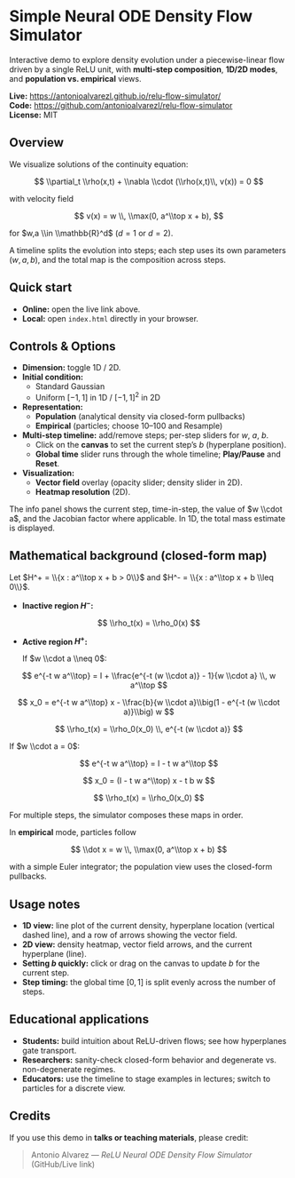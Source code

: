# Simple Neural ODE Density Flow Simulator

Interactive demo to explore density evolution under a piecewise-linear flow driven by a single ReLU unit, with **multi-step composition**, **1D/2D modes**, and **population vs. empirical** views.

**Live:** https://antonioalvarezl.github.io/relu-flow-simulator/  
**Code:** https://github.com/antonioalvarezl/relu-flow-simulator  
**License:** MIT

## Overview

We visualize solutions of the continuity equation:

$$
\\partial_t \\rho(x,t) + \\nabla \\cdot (\\rho(x,t)\\, v(x)) = 0
$$

with velocity field

$$
v(x) = w \\, \\max(0, a^\\top x + b),
$$

for $w,a \\in \\mathbb{R}^d$ ($d = 1$ or $d=2$).

A timeline splits the evolution into steps; each step uses its own parameters $(w,a,b)$, and the total map is the composition across steps.

## Quick start

- **Online:** open the live link above.
- **Local:** open `index.html` directly in your browser.

## Controls & Options

- **Dimension:** toggle 1D / 2D.
- **Initial condition:**
  - Standard Gaussian
  - Uniform $[-1,1]$ in 1D / $[-1,1]^2$ in 2D
- **Representation:**
  - **Population** (analytical density via closed-form pullbacks)
  - **Empirical** (particles; choose 10–100 and Resample)
- **Multi-step timeline:** add/remove steps; per-step sliders for $w$, $a$, $b$.  
  - Click on the **canvas** to set the current step’s $b$ (hyperplane position).  
  - **Global time** slider runs through the whole timeline; **Play/Pause** and **Reset**.
- **Visualization:**  
  - **Vector field** overlay (opacity slider; density slider in 2D).  
  - **Heatmap resolution** (2D).

The info panel shows the current step, time-in-step, the value of $w \\cdot a$, and the Jacobian factor where applicable. In 1D, the total mass estimate is displayed.

## Mathematical background (closed-form map)

Let $H^+ = \\{x : a^\\top x + b > 0\\}$ and $H^- = \\{x : a^\\top x + b \\leq 0\\}$.

- **Inactive region $H^-$:**

$$
\\rho_t(x) = \\rho_0(x)
$$

- **Active region $H^+$:**

  If $w \\cdot a \\neq 0$:

$$
e^{-t w a^\\top} = I + \\frac{e^{-t (w \\cdot a)} - 1}{w \\cdot a} \\, w a^\\top
$$

$$
x_0 = e^{-t w a^\\top} x - \\frac{b}{w \\cdot a}\\big(1 - e^{-t (w \\cdot a)}\\big) w
$$

$$
\\rho_t(x) = \\rho_0(x_0) \\, e^{-t (w \\cdot a)}
$$

  If $w \\cdot a = 0$:

$$
e^{-t w a^\\top} = I - t w a^\\top
$$

$$
x_0 = (I - t w a^\\top) x - t b w
$$

$$
\\rho_t(x) = \\rho_0(x_0)
$$

For multiple steps, the simulator composes these maps in order.  

In **empirical** mode, particles follow

$$
\\dot x = w \\, \\max(0, a^\\top x + b)
$$

with a simple Euler integrator; the population view uses the closed-form pullbacks.

## Usage notes

- **1D view:** line plot of the current density, hyperplane location (vertical dashed line), and a row of arrows showing the vector field.
- **2D view:** density heatmap, vector field arrows, and the current hyperplane (line).
- **Setting $b$ quickly:** click or drag on the canvas to update $b$ for the current step.
- **Step timing:** the global time $[0,1]$ is split evenly across the number of steps.

## Educational applications

- **Students:** build intuition about ReLU-driven flows; see how hyperplanes gate transport.
- **Researchers:** sanity-check closed-form behavior and degenerate vs. non-degenerate regimes.
- **Educators:** use the timeline to stage examples in lectures; switch to particles for a discrete view.

## Credits

If you use this demo in **talks or teaching materials**, please credit:

> Antonio Alvarez — *ReLU Neural ODE Density Flow Simulator* (GitHub/Live link)
